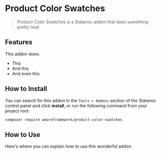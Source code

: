 # Product Color Swatches

> Product Color Swatches is a Statamic addon that does something pretty neat.

## Features

This addon does:

- This
- And this
- And even this

## How to Install

You can search for this addon in the `Tools > Addons` section of the Statamic control panel and click **install**, or run the following command from your project root:

``` bash
composer require weareframework/product-color-swatches
```

## How to Use

Here's where you can explain how to use this wonderful addon.
